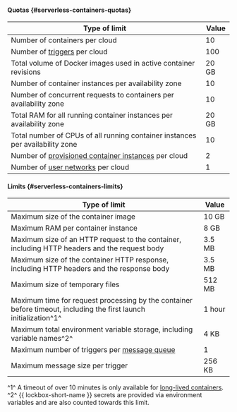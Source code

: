 #### Quotas {#serverless-containers-quotas}

Type of limit | Value
----- | -----
Number of containers per cloud | 10
Number of [triggers](../../serverless-containers/concepts/trigger/) per cloud | 100
Total volume of Docker images used in active container revisions | 20 GB
Number of container instances per availability zone | 10
Number of concurrent requests to containers per availability zone | 10
Total RAM for all running container instances per availability zone | 20 GB
Total number of CPUs of all running container instances per availability zone | 10
Number of [provisioned container instances](../../serverless-containers/concepts/container.md#provisioned-instances) per cloud | 2
Number of [user networks](../../serverless-containers/concepts/networking.md##user-network) per cloud | 1

#### Limits {#serverless-containers-limits}

Type of limit | Value
----- | -----
Maximum size of the container image | 10 GB
Maximum RAM per container instance | 8 GB
Maximum size of an HTTP request to the container, including HTTP headers and the request body | 3.5 MB
Maximum size of the container HTTP response, including HTTP headers and the response body | 3.5 MB
Maximum size of temporary files | 512 MB
Maximum time for request processing by the container before timeout, including the first launch initialization^1^ | 1 hour
Maximum total environment variable storage, including variable names^2^ | 4 KB
Maximum number of triggers per [message queue](../../message-queue/concepts/queue.md) | 1
Maximum message size per trigger | 256 KB

^1^ A timeout of over 10 minutes is only available for [long-lived containers](../../serverless-containers/concepts/long-lived-containers.md).
^2^ {{ lockbox-short-name }} secrets are provided via environment variables and are also counted towards this limit.

